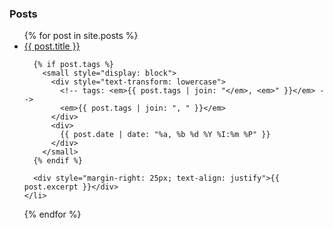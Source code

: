 ### Posts
<ul>
  {% for post in site.posts %}
    <li>
      <a href="{{ post.url }}">{{ post.title }}</a>
      
      {% if post.tags %}
        <small style="display: block">
          <div style="text-transform: lowercase">
            <!-- tags: <em>{{ post.tags | join: "</em>, <em>" }}</em> -->
            <em>{{ post.tags | join: ", " }}</em>
          </div>
          <div>
            {{ post.date | date: "%a, %b %d %Y %I:%m %P" }}
          </div>
        </small>
      {% endif %}
            
      <div style="margin-right: 25px; text-align: justify">{{ post.excerpt }}</div>
    </li>
  {% endfor %}
</ul>
